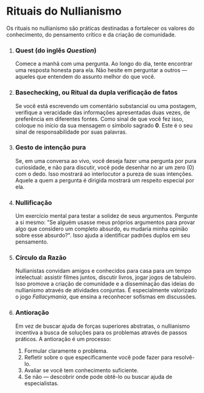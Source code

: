 
# Rituais do Nullianismo

Os rituais no nullianismo são práticas destinadas a fortalecer os valores do conhecimento, do pensamento crítico e da criação de comunidade.

1.  ### Quest (do inglês *Question*)
    Comece a manhã com uma pergunta. Ao longo do dia, tente encontrar uma resposta honesta para ela. Não hesite em perguntar a outros — aqueles que entendem do assunto melhor do que você.

2.  ### Basechecking, ou Ritual da dupla verificação de fatos
    Se você está escrevendo um comentário substancial ou uma postagem, verifique a veracidade das informações apresentadas duas vezes, de preferência em diferentes fontes. Como sinal de que você fez isso, coloque no início da sua mensagem o símbolo sagrado **0**. Este é o seu sinal de responsabilidade por suas palavras.

3.  ### Gesto de intenção pura
    Se, em uma conversa ao vivo, você deseja fazer uma pergunta por pura curiosidade, e não para discutir, você pode desenhar no ar um zero (0) com o dedo. Isso mostrará ao interlocutor a pureza de suas intenções. Aquele a quem a pergunta é dirigida mostrará um respeito especial por ela.

4.  ### Nullificação
    Um exercício mental para testar a solidez de seus argumentos. Pergunte a si mesmo: "Se alguém usasse meus próprios argumentos para provar algo que considero um completo absurdo, eu mudaria minha opinião sobre esse absurdo?". Isso ajuda a identificar padrões duplos em seu pensamento.

5.  ### Círculo da Razão
    Nullianistas convidam amigos e conhecidos para casa para um tempo intelectual: assistir filmes juntos, discutir livros, jogar jogos de tabuleiro. Isso promove a criação de comunidade e a disseminação das ideias do nullianismo através de atividades conjuntas. É especialmente valorizado o jogo *Fallacymania*, que ensina a reconhecer sofismas em discussões.

6.  ### Antioração
    Em vez de buscar ajuda de forças superiores abstratas, o nullianismo incentiva a busca de soluções para os problemas através de passos práticos. A antioração é um processo:
    1.  Formular claramente o problema.
    2.  Refletir sobre o que especificamente você pode fazer para resolvê-lo.
    3.  Avaliar se você tem conhecimento suficiente.
    4.  Se não — descobrir onde pode obtê-lo ou buscar ajuda de especialistas.
